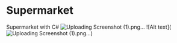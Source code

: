 # Supermarket
Supermarket with C#
![Uploading Screenshot (1).png…]()
![Alt text](![Uploading Screenshot (1).png…]())
